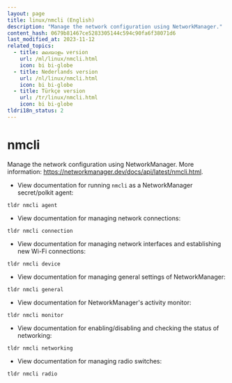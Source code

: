 ```yaml
---
layout: page
title: linux/nmcli (English)
description: "Manage the network configuration using NetworkManager."
content_hash: 0679b81467ce5283305144c594c90fa6f38071d6
last_modified_at: 2023-11-12
related_topics:
  - title: മലയാളം version
    url: /ml/linux/nmcli.html
    icon: bi bi-globe
  - title: Nederlands version
    url: /nl/linux/nmcli.html
    icon: bi bi-globe
  - title: Türkçe version
    url: /tr/linux/nmcli.html
    icon: bi bi-globe
tldri18n_status: 2
---
```

# nmcli

Manage the network configuration using NetworkManager.
More information: <https://networkmanager.dev/docs/api/latest/nmcli.html>.

- View documentation for running `nmcli` as a NetworkManager secret/polkit agent:

`tldr nmcli agent`

- View documentation for managing network connections:

`tldr nmcli connection`

- View documentation for managing network interfaces and establishing new Wi-Fi connections:

`tldr nmcli device`

- View documentation for managing general settings of NetworkManager:

`tldr nmcli general`

- View documentation for NetworkManager's activity monitor:

`tldr nmcli monitor`

- View documentation for enabling/disabling and checking the status of networking:

`tldr nmcli networking`

- View documentation for managing radio switches:

`tldr nmcli radio`

